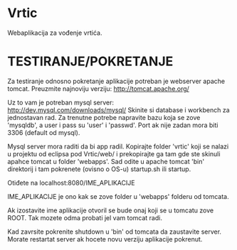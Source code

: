 Vrtic
=====

Webaplikacija za vođenje vrtića.

TESTIRANJE/POKRETANJE
=====================

Za testiranje odnosno pokretanje aplikacije potreban je webserver apache tomcat. Preuzmite najnoviju verziju: http://tomcat.apache.org/

Uz to vam je potreban mysql server: http://dev.mysql.com/downloads/mysql/
Skinite si database i workbench za jednostavan rad. Za trenutne potrebe
napravite bazu koja se zove 'mysqldb', a user i pass su 'user' i 'passwd'. Port ak nije zadan mora biti 3306 (default od mysql).

Mysql server mora raditi da bi app radil. Kopirajte folder 'vrtic' koji se nalazi
u projektu od eclipsa pod Vrtic/web/ i prekopirajte ga tam gde ste skinuli apahce tomcat u folder 'webapps'. Sad odite u apache tomcat 'bin' direktorij i tam pokrenete (ovisno o OS-u) startup.sh ili startup. 

Otiđete na localhost:8080/IME_APLIKACIJE

IME_APLIKACIJE je ono kak se zove folder u 'webapps' folderu od tomcata.

Ak izostavite ime aplikacije otvoril se bude onaj koji se u tomcatu zove ROOT. Tak mozete odma probati jel vam tomcat radi.

Kad zavrsite pokrenite shutdown u 'bin' od tomcata da zaustavite server. Morate restartat server ak hocete novu verziju aplikacije pokrenut.
